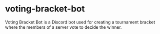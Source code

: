 # voting-bracket-bot
 Voting Bracket Bot is a Discord bot used for creating a tournament bracket where the members of a server vote to decide the winner.